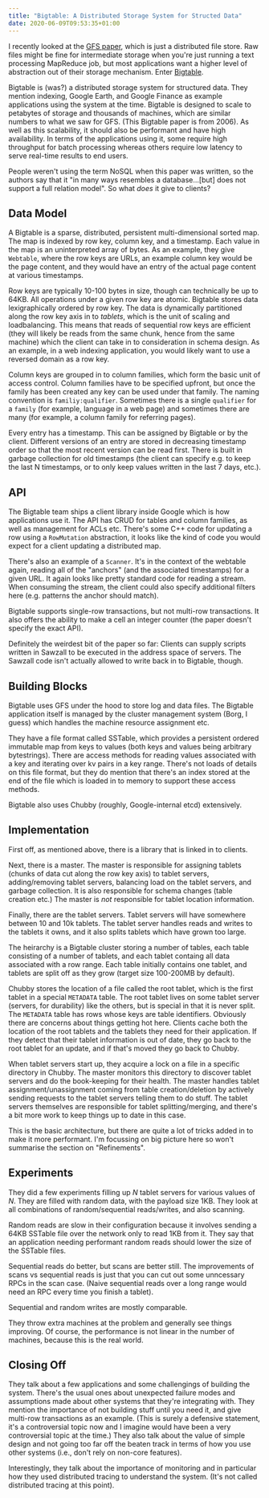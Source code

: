 ```yaml
---
title: "Bigtable: A Distributed Storage System for Structed Data"
date: 2020-06-09T09:53:35+01:00
---
```


I recently looked at the [GFS paper](https://mjdickson.dev/paper-summaries/the-google-file-system/), which is just a distributed file store. Raw files might be fine for intermediate storage when you're just running a text processing MapReduce job, but most applications want a higher level of abstraction out of their storage mechanism. Enter [Bigtable](https://static.googleusercontent.com/media/research.google.com/en//archive/bigtable-osdi06.pdf).

Bigtable is (was?) a distributed storage system for structured data. They mention indexing, Google Earth, and Google Finance as example applications using the system at the time. Bigtable is designed to scale to petabytes of storage and thousands of machines, which are similar numbers to what we saw for GFS. (This Bigtable paper is from 2006). As well as this scalability, it should also be performant and have high availability. In terms of the applications using it, some require high throughput for batch processing whereas others require low latency to serve real-time results to end users.

People weren't using the term NoSQL when this paper was written, so the authors say that it "in many ways resembles a database...[but] does not support a full relation model". So what _does_ it give to clients?

## Data Model

A Bigtable is a sparse, distributed, persistent multi-dimensional sorted map. The map is indexed by row key, column key, and a timestamp. Each value in the map is an uninterpreted array of bytes. As an example, they give `Webtable`, where the row keys are URLs, an example column key would be the page content, and they would have an entry of the actual page content at various timestamps.

Row keys are typically 10-100 bytes in size, though can technically be up to 64KB. All operations under a given row key are atomic. Bigtable stores data lexigraphically ordered by row key. The data is dynamically partitioned along the row key axis in to _tablets_, which is the unit of scaling and loadbalancing. This means that reads of sequential row keys are efficient (they will likely be reads from the same chunk, hence from the same machine) which the client can take in to consideration in schema design. As an example, in a web indexing application, you would likely want to use a reversed domain as a row key.

Column keys are grouped in to column families, which form the basic unit of access control. Column families have to be specified upfront, but once the family has been created any key can be used under that family. The naming convention is `familiy:qualifier`. Sometimes there is a single `qualifier` for a `family` (for example, language in a web page) and sometimes there are many (for example, a column family for referring pages).

Every entry has a timestamp. This can be assigned by Bigtable or by the client. Different versions of an entry are stored in decreasing timestamp order so that the most recent version can be read first. There is built in garbage collection for old timestamps (the client can specify e.g. to keep the last N timestamps, or to only keep values written in the last 7 days, etc.).

## API

The Bigtable team ships a client library inside Google which is how applications use it. The API has CRUD for tables and column families, as well as management for ACLs etc. There's some C++ code for updating a row using a `RowMutation` abstraction, it looks like the kind of code you would expect for a client updating a distributed map.

There's also an example of a `Scanner`. It's in the context of the webtable again, reading all of the "anchors" (and the associated timestamps) for a given URL. It again looks like pretty standard code for reading a stream. When consuming the stream, the client could also specify additional filters here (e.g. patterns the anchor should match).

Bigtable supports single-row transactions, but not multi-row transactions. It also offers the ability to make a cell an integer counter (the paper doesn't specify the exact API).

Definitely the weirdest bit of the paper so far: Clients can supply scripts written in Sawzall to be executed in the address space of servers. The Sawzall code isn't actually allowed to write back in to Bigtable, though.

## Building Blocks

Bigtable uses GFS under the hood to store log and data files. The Bigtable application itself is managed by the cluster management system (Borg, I guess) which handles the machine resource assignment etc.

They have a file format called SSTable, which provides a persistent ordered immutable map from keys to values (both keys and values being arbitrary bytestrings). There are access methods for reading values associated with a key and iterating over kv pairs in a key range. There's not loads of details on this file format, but they do mention that there's an index stored at the end of the file which is loaded in to memory to support these access methods.

Bigtable also uses Chubby (roughly, Google-internal etcd) extensively.

## Implementation

First off, as mentioned above, there is a library that is linked in to clients.

Next, there is a master. The master is responsible for assigning tablets (chunks of data cut along the row key axis) to tablet servers, adding/removing tablet servers, balancing load on the tablet servers, and garbage collection. It is also responsible for schema changes (table creation etc.) The master is _not_ responsible for tablet location information.

Finally, there are the tablet servers. Tablet servers will have somewhere between 10 and 10k tablets. The tablet server handles reads and writes to the tablets it owns, and it also splits tablets which have grown too large.

The heirarchy is a Bigtable cluster storing a number of tables, each table consisting of a number of tablets, and each tablet containg all data associated with a row range. Each table initially contains one tablet, and tablets are split off as they grow (target size 100-200MB by default).

Chubby stores the location of a file called the root tablet, which is the first tablet in a special `METADATA` table. The root tablet lives on some tablet server (servers, for durability) like the others, but is special in that it is never split. The `METADATA` table has rows whose keys are table identifiers. Obviously there are concerns about things getting hot here. Clients cache both the location of the root tablets and the tablets they need for their application. If they detect that their tablet information is out of date, they go back to the root tablet for an update, and if that's moved they go back to Chubby.

When tablet servers start up, they acquire a lock on a file in a specific directory in Chubby. The master monitors this directory to discover tablet servers and do the book-keeping for their health. The master handles tablet assignment/unassignment coming from table creation/deletion by actively sending requests to the tablet servers telling them to do stuff. The tablet servers themselves are responsible for tablet splitting/merging, and there's a bit more work to keep things up to date in this case.

This is the basic architecture, but there are quite a lot of tricks added in to make it more performant. I'm focussing on big picture here so won't summarise the section on "Refinements".

## Experiments

They did a few experiments filling up $N$ tablet servers for various values of $N$. They are filled with random data, with the payload size 1KB. They look at all combinations of random/sequential reads/writes, and also scanning.

Random reads are slow in their configuration because it involves sending a 64KB SSTable file over the network only to read 1KB from it. They say that an application needing performant random reads should lower the size of the SSTable files.

Sequential reads do better, but scans are better still. The improvements of scans vs sequential reads is just that you can cut out some unncessary RPCs in the scan case. (Naive sequential reads over a long range would need an RPC every time you finish a tablet).

Sequential and random writes are mostly comparable.

They throw extra machines at the problem and generally see things improving. Of course, the performance is not linear in the number of machines, because this is the real world.

## Closing Off

They talk about a few applications and some challengings of building the system. There's the usual ones about unexpected failure modes and assumptions made about other systems that they're integrating with. They mention the importance of not building stuff until you need it, and give multi-row transactions as an example. (This is surely a defensive statement, it's a controversial topic now and I imagine would have been a very controversial topic at the time.) They also talk about the value of simple design and not going too far off the beaten track in terms of how you use other systems (i.e., don't rely on non-core features).

Interestingly, they talk about the importance of monitoring and in particular how they used distributed tracing to understand the system. (It's not called distributed tracing at this point). 
